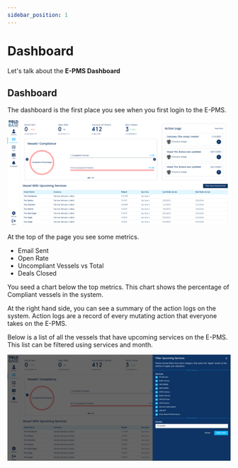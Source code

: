```yaml
---
sidebar_position: 1
---
```


# Dashboard

Let's talk about the **E-PMS Dashboard**

## Dashboard

The dashboard is the first place you see when you first login to the E-PMS.

![Dashboard](./images/dashboard.png)

At the top of the page you see some metrics.

- Email Sent
- Open Rate
- Uncompliant Vessels vs Total
- Deals Closed

You seed a chart below the top metrics. This chart shows the percentage of Compliant vessels in the system.

At the right hand side, you can see a summary of the action logs on the system. Action logs are a record of every mutating action that everyone takes on the E-PMS.

Below is a list of all the vessels that have upcoming services on the E-PMS. This list can be filtered using services and month.

![Filter vessels with upcoming services](./images/filter-vessels-with-upcoming-services.png)

